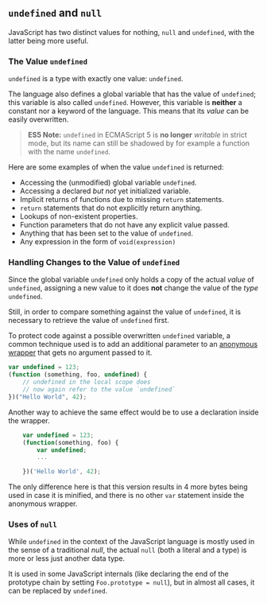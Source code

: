 ## `undefined` and `null`

JavaScript has two distinct values for nothing, `null` and `undefined`, with
the latter being more useful.

### The Value `undefined`

`undefined` is a type with exactly one value: `undefined`.

The language also defines a global variable that has the value of `undefined`;
this variable is also called `undefined`. However, this variable is **neither** a constant
nor a keyword of the language. This means that its _value_ can be easily
overwritten.

> **ES5 Note:** `undefined` in ECMAScript 5 is **no longer** _writable_ in strict
> mode, but its name can still be shadowed by for example a function with the name
> `undefined`.

Here are some examples of when the value `undefined` is returned:

- Accessing the (unmodified) global variable `undefined`.
- Accessing a declared _but not_ yet initialized variable.
- Implicit returns of functions due to missing `return` statements.
- `return` statements that do not explicitly return anything.
- Lookups of non-existent properties.
- Function parameters that do not have any explicit value passed.
- Anything that has been set to the value of `undefined`.
- Any expression in the form of `void(expression)`

### Handling Changes to the Value of `undefined`

Since the global variable `undefined` only holds a copy of the actual _value_ of
`undefined`, assigning a new value to it does **not** change the value of the
_type_ `undefined`.

Still, in order to compare something against the value of `undefined`, it is
necessary to retrieve the value of `undefined` first.

To protect code against a possible overwritten `undefined` variable, a common
technique used is to add an additional parameter to an [anonymous
wrapper](#function.scopes) that gets no argument passed to it.

```js
var undefined = 123;
(function (something, foo, undefined) {
	// undefined in the local scope does
	// now again refer to the value `undefined`
})("Hello World", 42);
```

Another way to achieve the same effect would be to use a declaration inside the
wrapper.

```js
    var undefined = 123;
    (function(something, foo) {
        var undefined;
        ...

    })('Hello World', 42);
```

The only difference here is that this version results in 4 more bytes being
used in case it is minified, and there is no other `var` statement inside the
anonymous wrapper.

### Uses of `null`

While `undefined` in the context of the JavaScript language is mostly used in
the sense of a traditional _null_, the actual `null` (both a literal and a type)
is more or less just another data type.

It is used in some JavaScript internals (like declaring the end of the
prototype chain by setting `Foo.prototype = null`), but in almost all cases, it
can be replaced by `undefined`.
